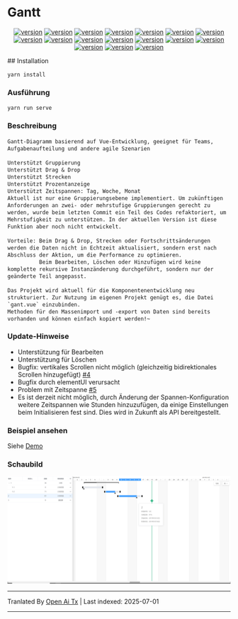 # Gantt
<div style="text-align: center"><p><a href="https://openaitx.github.io/view.html?user=GGBeng1&project=Gantt&lang=en"><img src="https://img.shields.io/badge/EN-white" alt="version"></a> <a href="https://openaitx.github.io/view.html?user=GGBeng1&project=Gantt&lang=zh-CN"><img src="https://img.shields.io/badge/简中-white" alt="version"></a> <a href="https://openaitx.github.io/view.html?user=GGBeng1&project=Gantt&lang=zh-TW"><img src="https://img.shields.io/badge/繁中-white" alt="version"></a> <a href="https://openaitx.github.io/view.html?user=GGBeng1&project=Gantt&lang=ja"><img src="https://img.shields.io/badge/日本語-white" alt="version"></a> <a href="https://openaitx.github.io/view.html?user=GGBeng1&project=Gantt&lang=ko"><img src="https://img.shields.io/badge/한국어-white" alt="version"></a> <a href="https://openaitx.github.io/view.html?user=GGBeng1&project=Gantt&lang=th"><img src="https://img.shields.io/badge/ไทย-white" alt="version"></a> <a href="https://openaitx.github.io/view.html?user=GGBeng1&project=Gantt&lang=fr"><img src="https://img.shields.io/badge/Français-white" alt="version"></a> <a href="https://openaitx.github.io/view.html?user=GGBeng1&project=Gantt&lang=de"><img src="https://img.shields.io/badge/Deutsch-white" alt="version"></a> <a href="https://openaitx.github.io/view.html?user=GGBeng1&project=Gantt&lang=es"><img src="https://img.shields.io/badge/Español-white" alt="version"></a> <a href="https://openaitx.github.io/view.html?user=GGBeng1&project=Gantt&lang=it"><img src="https://img.shields.io/badge/Italiano-white" alt="version"></a> <a href="https://openaitx.github.io/view.html?user=GGBeng1&project=Gantt&lang=ru"><img src="https://img.shields.io/badge/Русский-white" alt="version"></a> <a href="https://openaitx.github.io/view.html?user=GGBeng1&project=Gantt&lang=pt"><img src="https://img.shields.io/badge/Português-white" alt="version"></a> <a href="https://openaitx.github.io/view.html?user=GGBeng1&project=Gantt&lang=nl"><img src="https://img.shields.io/badge/Nederlands-white" alt="version"></a> <a href="https://openaitx.github.io/view.html?user=GGBeng1&project=Gantt&lang=pl"><img src="https://img.shields.io/badge/Polski-white" alt="version"></a> <a href="https://openaitx.github.io/view.html?user=GGBeng1&project=Gantt&lang=ar"><img src="https://img.shields.io/badge/العربية-white" alt="version"></a> <a href="https://openaitx.github.io/view.html?user=GGBeng1&project=Gantt&lang=tr"><img src="https://img.shields.io/badge/Türkçe-white" alt="version"></a> <a href="https://openaitx.github.io/view.html?user=GGBeng1&project=Gantt&lang=vi"><img src="https://img.shields.io/badge/Tiếng Việt-white" alt="version"></a> </p></div>
## Installation

```
yarn install
```

### Ausführung

```
yarn run serve
```

### Beschreibung

```
Gantt-Diagramm basierend auf Vue-Entwicklung, geeignet für Teams, Aufgabenaufteilung und andere agile Szenarien

Unterstützt Gruppierung
Unterstützt Drag & Drop
Unterstützt Strecken
Unterstützt Prozentanzeige
Unterstützt Zeitspannen: Tag, Woche, Monat
Aktuell ist nur eine Gruppierungsebene implementiert. Um zukünftigen Anforderungen an zwei- oder mehrstufige Gruppierungen gerecht zu werden, wurde beim letzten Commit ein Teil des Codes refaktoriert, um Mehrstufigkeit zu unterstützen. In der aktuellen Version ist diese Funktion aber noch nicht entwickelt.

Vorteile: Beim Drag & Drop, Strecken oder Fortschrittsänderungen werden die Daten nicht in Echtzeit aktualisiert, sondern erst nach Abschluss der Aktion, um die Performance zu optimieren.
          Beim Bearbeiten, Löschen oder Hinzufügen wird keine komplette rekursive Instanzänderung durchgeführt, sondern nur der geänderte Teil angepasst.

Das Projekt wird aktuell für die Komponentenentwicklung neu strukturiert. Zur Nutzung im eigenen Projekt genügt es, die Datei `gant.vue` einzubinden.
Methoden für den Massenimport und -export von Daten sind bereits vorhanden und können einfach kopiert werden!~

```

### Update-Hinweise

- Unterstützung für Bearbeiten
- Unterstützung für Löschen
- Bugfix: vertikales Scrollen nicht möglich (gleichzeitig bidirektionales Scrollen hinzugefügt) [#4](https://github.com/GGBeng1/Gantt/issues/4)
- Bugfix durch elementUI verursacht
- Problem mit Zeitspanne [#5](https://github.com/GGBeng1/Gantt/issues/5)
- Es ist derzeit nicht möglich, durch Änderung der Spannen-Konfiguration weitere Zeitspannen wie Stunden hinzuzufügen, da einige Einstellungen beim Initialisieren fest sind. Dies wird in Zukunft als API bereitgestellt.

### Beispiel ansehen

Siehe [Demo](https://ggbeng1.github.io/Gantt/#/)

### Schaubild

<img src="https://raw.githubusercontent.com/GGBeng1/Gantt/master/public/demo.png" alt="">


---


Tranlated By [Open Ai Tx](https://github.com/OpenAiTx/OpenAiTx) | Last indexed: 2025-07-01


---